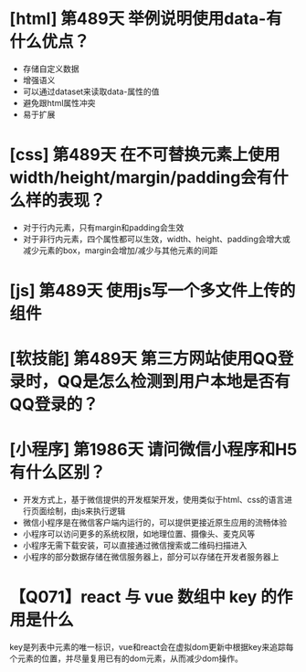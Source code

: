 # [html] 第489天 举例说明使用data-有什么优点？

- 存储自定义数据
- 增强语义
- 可以通过dataset来读取data-属性的值
- 避免跟html属性冲突
- 易于扩展

# [css] 第489天 在不可替换元素上使用width/height/margin/padding会有什么样的表现？

- 对于行内元素，只有margin和padding会生效
- 对于非行内元素，四个属性都可以生效，width、height、padding会增大或减少元素的box，margin会增加/减少与其他元素的间距

# [js] 第489天 使用js写一个多文件上传的组件

# [软技能] 第489天 第三方网站使用QQ登录时，QQ是怎么检测到用户本地是否有QQ登录的？

# [小程序] 第1986天 请问微信小程序和H5有什么区别？

- 开发方式上，基于微信提供的开发框架开发，使用类似于html、css的语言进行页面绘制，由js来执行逻辑
- 微信小程序是在微信客户端内运行的，可以提供更接近原生应用的流畅体验
- 小程序可以访问更多的系统权限，如地理位置、摄像头、麦克风等
- 小程序无需下载安装，可以直接通过微信搜索或二维码扫描进入
- 小程序的部分数据存储在微信服务器上，部分可以存储在开发者服务器上

# 【Q071】react 与 vue 数组中 key 的作用是什么

key是列表中元素的唯一标识，vue和react会在虚拟dom更新中根据key来追踪每个元素的位置，并尽量复用已有的dom元素，从而减少dom操作。
